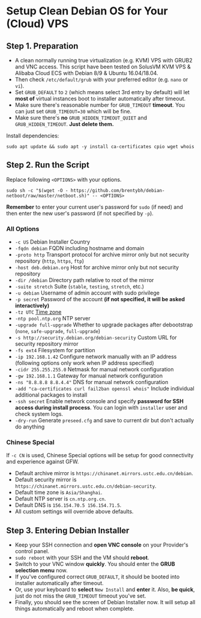 # Setup Clean Debian OS for Your (Cloud) VPS

## Step 1. Preparation

 - A clean normally running true virtualization (e.g. KVM) VPS with GRUB2 and VNC access. This script have been tested on SolusVM KVM VPS & Alibaba Cloud ECS with Debian 8/9 & Ubuntu 16.04/18.04.
 - Then check `/etc/default/grub` with your preferred editor (e.g. `nano` or `vi`).
 - Set `GRUB_DEFAULT` to `2` (which means select 3rd entry by default) will let **most of** virtual instances boot to installer automatically after timeout.
 - Make sure there's reasonable number for `GRUB_TIMEOUT` **timeout**. You can just set `GRUB_TIMEOUT=30` which will be fine.
 - Make sure there's **no** `GRUB_HIDDEN_TIMEOUT_QUIET` and `GRUB_HIDDEN_TIMEOUT`. **Just delete them.**

Install dependencies:

```
sudo apt update && sudo apt -y install ca-certificates cpio wget whois
```

## Step 2. Run the Script

Replace following `<OPTIONS>` with your options.

```
sudo sh -c "$(wget -O - https://github.com/brentybh/debian-netboot/raw/master/netboot.sh)" -- <OPTIONS>
```

**Remember** to enter your current user's password for `sudo` (if need) and then enter the new user's password (if not specified by `-p`).

### All Options

 - `-c US` Debian Installer Country
 - `-fqdn debian` FQDN including hostname and domain
 - `-proto http` Transport protocol for archive mirror only but not security repository (`http`, `https`, `ftp`)
 - `-host deb.debian.org` Host for archive mirror only but not security repository
 - `-dir /debian` Directory path relative to root of the mirror
 - `-suite stretch` Suite (`stable`, `testing`, `stretch`, etc.)
 - `-u debian` Username of admin account with sudo privilege
 - `-p secret` Password of the account **(if not specified, it will be asked interactively)**
 - `-tz UTC` [Time zone](https://en.wikipedia.org/wiki/List_of_tz_database_time_zones#List)
 - `-ntp pool.ntp.org` NTP server
 - `-upgrade full-upgrade` Whether to upgrade packages after debootstrap (`none`, `safe-upgrade`, `full-upgrade`)
 - `-s http://security.debian.org/debian-security` Custom URL for security repository mirror
 - `-fs ext4` Filesystem for partition
 - `-ip 192.168.1.42` Configure network manually with an IP address (following options only work when IP address specified)
 - `-cidr 255.255.255.0` Netmask for manual network configuration
 - `-gw 192.168.1.1` Gateway for manual network configuration
 - `-ns "8.8.8.8 8.8.4.4"` DNS for manual network configuration
 - `-add "ca-certificates curl fail2ban openssl whois"` Include individual additional packages to install
 - `-ssh secret` Enable network console and specify **password for SSH access during install process**. You can login with `installer` user and check system logs.
 - `-dry-run` Generate `preseed.cfg` and save to current dir but don't actually do anything

### Chinese Special

If `-c CN` is used, Chinese Special options will be setup for good connectivity and experience against GFW.

 - Default archive mirror is `https://chinanet.mirrors.ustc.edu.cn/debian`.
 - Default security mirror is `https://chinanet.mirrors.ustc.edu.cn/debian-security`.
 - Default time zone is `Asia/Shanghai`.
 - Default NTP server is `cn.ntp.org.cn`.
 - Default DNS is `156.154.70.5 156.154.71.5`.
 - All custom settings will override above defaults.

## Step 3. Entering Debian Installer

 - Keep your SSH connection and **open VNC console** on your Provider's control panel.
 - `sudo reboot` with your SSH and the VM should **reboot**.
 - Switch to your VNC window **quickly**. You should enter the **GRUB selection menu** now.
 - If you've configured correct `GRUB_DEFAULT`, it should be booted into installer automatically after timeout.
 - Or, use your keyboard to **select** `New Install` and **enter** it. Also, **be quick**, just do not miss the `GRUB_TIMEOUT` timeout you've set.
 - Finally, you should see the screen of Debian Installer now. It will setup all things automatically and reboot when complete.
